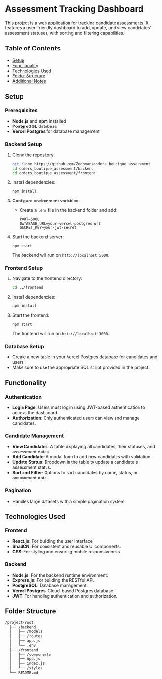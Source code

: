 # Assessment Tracking Dashboard

This project is a web application for tracking candidate assessments. It features a user-friendly dashboard to add, update, and view candidates' assessment statuses, with sorting and filtering capabilities.

## Table of Contents
- [Setup](#setup)
- [Functionality](#functionality)
- [Technologies Used](#technologies-used)
- [Folder Structure](#folder-structure)
- [Additional Notes](#additional-notes)

## Setup

### Prerequisites
- **Node.js** and **npm** installed
- **PostgreSQL** database
- **Vercel Postgres** for database management

### Backend Setup

1. Clone the repository:
    ```bash
    git clone https://github.com/Zedoman/coders_boutique_assessment
    cd coders_boutique_assessment/backend
    cd coders_boutique_assessment/frontend
    ```

2. Install dependencies:
    ```bash
    npm install
    ```

3. Configure environment variables:
   - Create a `.env` file in the backend folder and add:
     ```env
     PORT=5000
     DATABASE_URL=your-vercel-postgres-url
     SECRET_KEY=your-jwt-secret
     ```

4. Start the backend server:
    ```bash
    npm start
    ```
    The backend will run on `http://localhost:5000`.

### Frontend Setup

1. Navigate to the frontend directory:
    ```bash
    cd ../frontend
    ```

2. Install dependencies:
    ```bash
    npm install
    ```

3. Start the frontend:
    ```bash
    npm start
    ```
    The frontend will run on `http://localhost:3000`.

### Database Setup

- Create a new table in your Vercel Postgres database for candidates and users.
- Make sure to use the appropriate SQL script provided in the project.

## Functionality

### Authentication
- **Login Page**: Users must log in using JWT-based authentication to access the dashboard.
- **Authorization**: Only authenticated users can view and manage candidates.

### Candidate Management
- **View Candidates**: A table displaying all candidates, their statuses, and assessment dates.
- **Add Candidate**: A modal form to add new candidates with validation.
- **Update Status**: Dropdown in the table to update a candidate's assessment status.
- **Sort and Filter**: Options to sort candidates by name, status, or assessment date.

### Pagination
- Handles large datasets with a simple pagination system.

## Technologies Used

### Frontend
- **React.js**: For building the user interface.
- **ShadCN**: For consistent and reusable UI components.
- **CSS**: For styling and ensuring mobile responsiveness.

### Backend
- **Node.js**: For the backend runtime environment.
- **Express.js**: For building the RESTful API.
- **PostgreSQL**: Database management.
- **Vercel Postgres**: Cloud-based Postgres database.
- **JWT**: For handling authentication and authorization.

## Folder Structure

```bash
/project-root
  ├── /backend
  │   ├── /models
  │   ├── /routes
  │   ├── app.js
  │   └── .env
  ├── /frontend
  │   ├── /components
  │   ├── App.js
  │   ├── index.js
  │   └── /styles
  └── README.md
